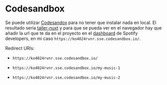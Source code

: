 Codesandbox
===========

Se puede utilizar [Codesandox](https://codesandbox.io) para no tener que instalar nada en local. El resultado sería [taller-nuxt](https://codesandbox.io/s/github/cristinafsanz/taller-nuxt) y para que se pueda ver en el navegador hay que añadir la url que te da en el proyecto en el [dashboard](https://developer.spotify.com/dashboard) de Spotify developers, en mi caso `https://ko4024rvnr.sse.codesandbox.io/`.

Redirect URIs:

- `https://ko4024rvnr.sse.codesandbox.io/`

- `https://ko4024rvnr.sse.codesandbox.io/my-music-1`

- `https://ko4024rvnr.sse.codesandbox.io/my-music-2`


